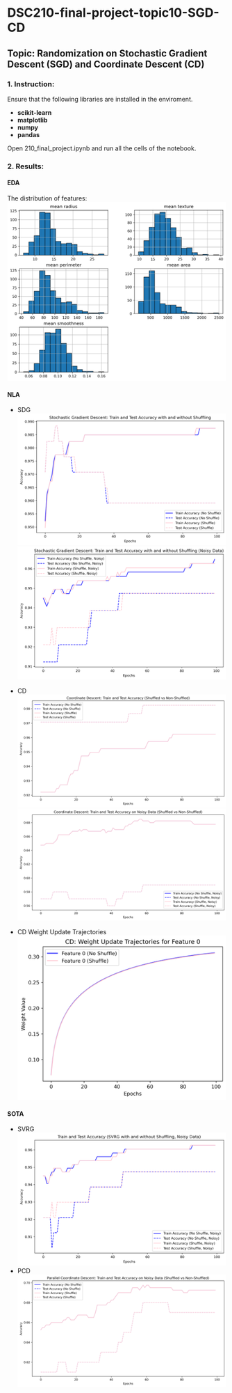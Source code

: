 # DSC210-final-project-topic10-SGD-CD

## Topic: Randomization on Stochastic Gradient Descent (SGD) and Coordinate Descent (CD)

### 1. Instruction:

Ensure that the following libraries are installed in the enviroment.
- **scikit-learn**
- **matplotlib**
- **numpy**
- **pandas**

Open 210_final_project.ipynb and run all the cells of the notebook.

### 2. Results:

#### EDA
The distribution of features:
![EDA](Figures/distribution_dataset.png)

#### NLA
* SDG
![SGD_without_noise](Figures/Stochastic_without_noise.png)
![SGD_with_noise](Figures/SGD_with_noise.png)

* CD
![CD_without_noise](Figures/CD_without_noise.png)
![CD_with_noise](Figures/CD_With_noise.png)

* CD Weight Update Trajectories
![CD_Trajectories](Figures/WeightCD.png)

#### SOTA
* SVRG
![SVRG_with_noise](Figures/SVRG_noise.png)
* PCD
![PCD_with_noise](Figures/PCD_With_noise.png)
  
